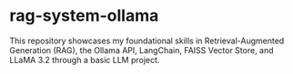 # rag-system-ollama
This repository showcases my foundational skills in Retrieval-Augmented Generation (RAG), the Ollama API, LangChain, FAISS Vector Store, and LLaMA 3.2 through a basic LLM project.
